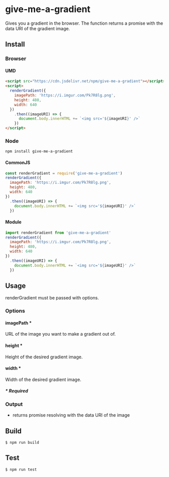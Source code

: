 # give-me-a-gradient

Gives you a gradient in the browser.
The function returns a promise with the data URI of the gradient image.

## Install

### Browser

#### UMD

```html
<script src="https://cdn.jsdelivr.net/npm/give-me-a-gradient"></script>
<script>
  renderGradient({
    imagePath: 'https://i.imgur.com/Pk7R8lg.png',
    height: 480,
    width: 640
  })
    .then((imageURI) => {
      document.body.innerHTML += `<img src='${imageURI}' />`
    })
</script>
```

### Node

```npm install give-me-a-gradient```

#### CommonJS

```javascript
const renderGradient = require('give-me-a-gradient')
renderGradient({
  imagePath: 'https://i.imgur.com/Pk7R8lg.png',
  height: 480,
  width: 640
})
  .then((imageURI) => {
    document.body.innerHTML += `<img src='${imageURI}' />`
  })
```

#### Module

```javascript
import renderGradient from 'give-me-a-gradient'
renderGradient({
  imagePath: 'https://i.imgur.com/Pk7R8lg.png',
  height: 480,
  width: 640
})
  .then((imageURI) => {
    document.body.innerHTML += `<img src='${imageURI}' />`
  })
```

## Usage

renderGradient must be passed with options.

### Options

#### imagePath *

  URL of the image you want to make a gradient out of.

#### height *
  
  Height of the desired gradient image.

#### width *

  Width of the desired gradient image.

##### \* Required

### Output

- returns promise resolving with the data URI of the image

## Build

```$ npm run build```

## Test

```$ npm run test```
